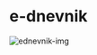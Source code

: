 # e-dnevnik
![ednevnik-img](https://user-images.githubusercontent.com/75385445/151775117-295130ab-f178-45cf-a707-49cd3cfb1df9.jpg)
